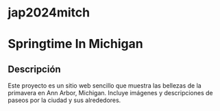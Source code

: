 # jap2024mitch
# Springtime In Michigan

## Descripción

Este proyecto es un sitio web sencillo que muestra las bellezas de la primavera en Ann Arbor, Michigan. Incluye imágenes y descripciones de paseos por la ciudad y sus alrededores.


